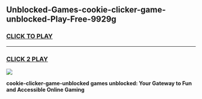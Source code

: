 
## Unblocked-Games-cookie-clicker-game-unblocked-Play-Free-9929g
<h3>
<a href="https://premium76.site?title=cookie-clicker-game-unblocked&ref=12A">CLICK TO PLAY</a></h3>
<hr>

<h3>
<a href="https://premium76.site?title=cookie-clicker-game-unblocked&ref=12A">CLICK 2 PLAY</a>
  
</h3>

<a href="https://premium76.site?title=cookie-clicker-game-unblocked&ref=12A"><img src="https://clearcache.store/games.png"></a>


**cookie-clicker-game-unblocked games unblocked: Your Gateway to Fun and Accessible Online Gaming**
